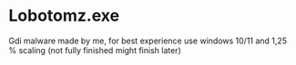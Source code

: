 # Lobotomz.exe
Gdi malware made by me, for best experience use windows 10/11 and 1,25 % scaling (not fully finished might finish later)
